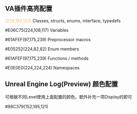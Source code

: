 ## VA插件高亮配置

<span style="color:E5C07B">(229,192,123)</span> Classes, structs, enums, interface, typedefs

#E06C75(224,108,117) Variables

#61AFEF(97,175,239) Preprocessor macros

#E05252(224,82,82) Enum members

#61AFEF(97,175,239) Functions / methods

#E0E0E0(224,224,224) Namespaces

## Unreal Engine Log(Preview) 颜色配置

可根据不同Level使用上面配置的颜色，额外补充一项Display的即可

#98C379(152,195,121)
